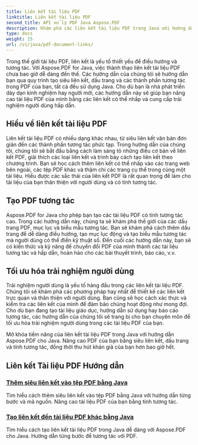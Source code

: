 ```yaml
---
title: Liên kết tài liệu PDF
linktitle: Liên kết tài liệu PDF
second_title: API xử lý PDF Java Aspose.PDF
description: Khám phá các liên kết tài liệu PDF trong Java với hướng dẫn Aspose.PDF cho Java. Tạo siêu liên kết, dấu trang và PDF tương tác dễ dàng.
type: docs
weight: 15
url: /vi/java/pdf-document-links/
---
```


Trong thế giới tài liệu PDF, liên kết là yếu tố thiết yếu để điều hướng và tương tác. Với Aspose.PDF for Java, việc thành thạo liên kết tài liệu PDF chưa bao giờ dễ dàng đến thế. Các hướng dẫn của chúng tôi sẽ hướng dẫn bạn qua quy trình tạo siêu liên kết, dấu trang và các thành phần tương tác trong PDF của bạn, tất cả đều sử dụng Java. Cho dù bạn là nhà phát triển dày dạn kinh nghiệm hay người mới, các hướng dẫn này sẽ giúp bạn nâng cao tài liệu PDF của mình bằng các liên kết có thể nhấp và cung cấp trải nghiệm người dùng hấp dẫn.

## Hiểu về liên kết tài liệu PDF

Liên kết tài liệu PDF có nhiều dạng khác nhau, từ siêu liên kết văn bản đơn giản đến các thành phần tương tác phức tạp. Trong hướng dẫn của chúng tôi, chúng tôi sẽ bắt đầu bằng cách làm sáng tỏ những điều cơ bản về liên kết PDF, giải thích các loại liên kết và trình bày cách tạo liên kết theo chương trình. Bạn sẽ học cách thêm liên kết có thể nhấp vào các trang web bên ngoài, các tệp PDF khác và thậm chí các trang cụ thể trong cùng một tài liệu. Hiểu được các sắc thái của liên kết PDF là rất quan trọng để làm cho tài liệu của bạn thân thiện với người dùng và có tính tương tác.

## Tạo PDF tương tác

Aspose.PDF for Java cho phép bạn tạo các tài liệu PDF có tính tương tác cao. Trong các hướng dẫn này, chúng ta sẽ khám phá thế giới của các dấu trang PDF, mục lục và biểu mẫu tương tác. Bạn sẽ khám phá cách thêm dấu trang để dễ dàng điều hướng, tạo mục lục động và tạo biểu mẫu tương tác mà người dùng có thể điền kỹ thuật số. Đến cuối các hướng dẫn này, bạn sẽ có kiến thức và kỹ năng để chuyển đổi PDF của mình thành các tài liệu tương tác và hấp dẫn, hoàn hảo cho các bài thuyết trình, báo cáo, v.v.

## Tối ưu hóa trải nghiệm người dùng

Trải nghiệm người dùng là yếu tố hàng đầu trong các liên kết tài liệu PDF. Chúng tôi sẽ khám phá các phương pháp hay nhất để thiết kế các liên kết trực quan và thân thiện với người dùng. Bạn cũng sẽ học cách xác thực và kiểm tra các liên kết của mình để đảm bảo chúng hoạt động như mong đợi. Cho dù bạn đang tạo tài liệu giáo dục, hướng dẫn sử dụng hay báo cáo tương tác, các hướng dẫn của chúng tôi sẽ trang bị cho bạn chuyên môn để tối ưu hóa trải nghiệm người dùng trong các tài liệu PDF của bạn.

Mở khóa tiềm năng của liên kết tài liệu PDF trong Java với hướng dẫn Aspose.PDF cho Java. Nâng cao PDF của bạn bằng siêu liên kết, dấu trang và tính tương tác, đồng thời thu hút khán giả của bạn hơn bao giờ hết.

## Liên kết Tài liệu PDF Hướng dẫn
### [Thêm siêu liên kết vào tệp PDF bằng Java](./add-hyperlink-in-pdf-file-using-java/)
Tìm hiểu cách thêm siêu liên kết vào tệp PDF bằng Java với hướng dẫn từng bước và mã nguồn. Nâng cao tài liệu PDF của bạn bằng tính tương tác.
### [Tạo liên kết đến tài liệu PDF khác bằng Java](./create-a-link-to-another-pdf-document-using-java/)
Tìm hiểu cách tạo liên kết tài liệu PDF trong Java dễ dàng với Aspose.PDF cho Java. Hướng dẫn từng bước để tương tác với PDF.